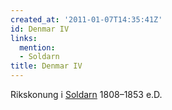 ```yaml
---
created_at: '2011-01-07T14:35:41Z'
id: Denmar IV
links:
  mention:
  - Soldarn
title: Denmar IV
---
```


Rikskonung i [Soldarn] 1808–1853 e.D.

  [Soldarn]: Soldarn